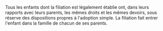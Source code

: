 Tous les enfants dont la filiation est légalement établie ont, dans leurs rapports avec leurs parents, les mêmes droits et les mêmes devoirs, sous réserve des dispositions propres à l'adoption simple. La filiation fait entrer l'enfant dans la famille de chacun de ses parents.

